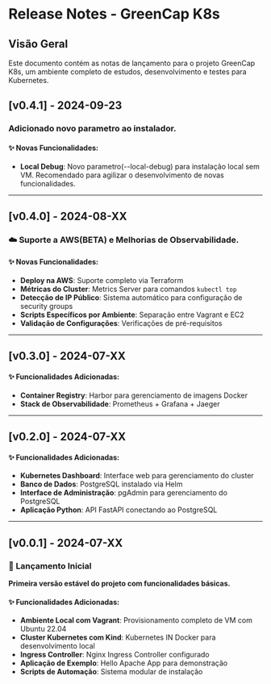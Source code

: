# Release Notes - GreenCap K8s

## Visão Geral

Este documento contém as notas de lançamento para o projeto GreenCap K8s, um ambiente completo de estudos, desenvolvimento e testes para Kubernetes.

## [v0.4.1] - 2024-09-23

### Adicionado novo parametro ao instalador.

#### ✨ Novas Funcionalidades:
- **Local Debug**: Novo parametro(--local-debug) para instalação local sem VM. Recomendado para agilizar o desenvolvimento de novas funcionalidades. 

---

## [v0.4.0] - 2024-08-XX

### ☁️ Suporte a AWS(BETA) e Melhorias de Observabilidade.

#### ✨ Novas Funcionalidades:
- **Deploy na AWS**: Suporte completo via Terraform
- **Métricas do Cluster**: Metrics Server para comandos `kubectl top`
- **Detecção de IP Público**: Sistema automático para configuração de security groups
- **Scripts Específicos por Ambiente**: Separação entre Vagrant e EC2
- **Validação de Configurações**: Verificações de pré-requisitos

---

## [v0.3.0] - 2024-07-XX

#### ✨ Funcionalidades Adicionadas:
- **Container Registry**: Harbor para gerenciamento de imagens Docker
- **Stack de Observabilidade**: Prometheus + Grafana + Jaeger

---

## [v0.2.0] - 2024-07-XX

#### ✨ Funcionalidades Adicionadas:
- **Kubernetes Dashboard**: Interface web para gerenciamento do cluster
- **Banco de Dados**: PostgreSQL instalado via Helm
- **Interface de Administração**: pgAdmin para gerenciamento do PostgreSQL
- **Aplicação Python**: API FastAPI conectando ao PostgreSQL

---

## [v0.0.1] - 2024-07-XX

### 🎉 Lançamento Inicial

**Primeira versão estável do projeto com funcionalidades básicas.**

#### ✨ Funcionalidades Adicionadas:
- **Ambiente Local com Vagrant**: Provisionamento completo de VM com Ubuntu 22.04
- **Cluster Kubernetes com Kind**: Kubernetes IN Docker para desenvolvimento local
- **Ingress Controller**: Nginx Ingress Controller configurado
- **Aplicação de Exemplo**: Hello Apache App para demonstração
- **Scripts de Automação**: Sistema modular de instalação

